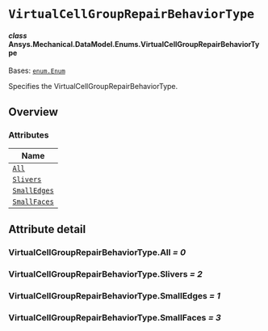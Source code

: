 # `VirtualCellGroupRepairBehaviorType`

<a id="ansys.mechanical.stubs.v241.Ansys.Mechanical.DataModel.Enums.VirtualCellGroupRepairBehaviorType"></a>

#### *class* Ansys.Mechanical.DataModel.Enums.VirtualCellGroupRepairBehaviorType

Bases: [`enum.Enum`](https://docs.python.org/3/library/enum.html#enum.Enum)

Specifies the VirtualCellGroupRepairBehaviorType.

<!-- !! processed by numpydoc !! -->

<a id="overview"></a>

## Overview

### Attributes

| Name |
| ---------------------------------------------------------------- |
| [`All`](#VirtualCellGroupRepairBehaviorType.All) |
| [`Slivers`](#VirtualCellGroupRepairBehaviorType.Slivers) |
| [`SmallEdges`](#VirtualCellGroupRepairBehaviorType.SmallEdges) |
| [`SmallFaces`](#VirtualCellGroupRepairBehaviorType.SmallFaces) |

<a id="attribute-detail"></a>

## Attribute detail

<a id="VirtualCellGroupRepairBehaviorType.All"></a>

### VirtualCellGroupRepairBehaviorType.All *= 0*

<a id="VirtualCellGroupRepairBehaviorType.Slivers"></a>

### VirtualCellGroupRepairBehaviorType.Slivers *= 2*

<a id="VirtualCellGroupRepairBehaviorType.SmallEdges"></a>

### VirtualCellGroupRepairBehaviorType.SmallEdges *= 1*

<a id="VirtualCellGroupRepairBehaviorType.SmallFaces"></a>

### VirtualCellGroupRepairBehaviorType.SmallFaces *= 3*


